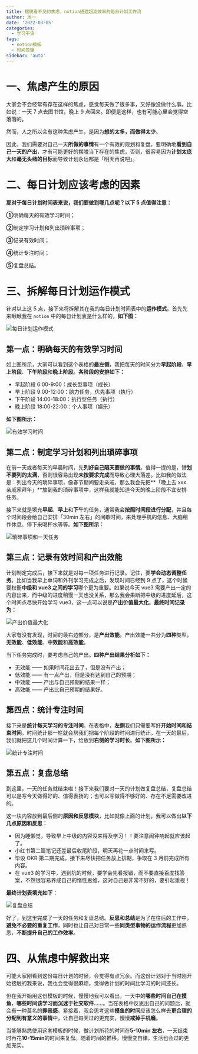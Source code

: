 ```yaml
---
title: 摆脱看不见的焦虑，notion搭建超高效率的每日计划工作流
author: 周一
date: '2022-03-05'
categories:
  - 学习干货
tags:
  - notion模板
  - 时间管理
sidebar: 'auto'
---
```


# 一、焦虑产生的原因

大家会不会经常有存在这样的焦虑，感觉每天做了很多事，又好像没做什么事。比如说：一天 7 点去图书馆，晚上 9 点回来。即便是这样，也有可能心里会觉得空落落的。

然而，人之所以会有这种焦虑产生，是因为**想的太多，而做得太少**。

因此，我们需要对自己一天**所做的事情**有一个有效的规划和复盘，要明确地**看到自己一天的产出**，才有可能更好的摆脱当下存在的焦虑，否则，很容易因为**计划太庞大**和**毫无头绪的目标**而导致计划永远都是「明天再说吧」。

# 二、每日计划应该考虑的因素

**那对于每日计划时间表来说，我们要做到哪几点呢？以下 5 点值得注意：**

**①**明确每天的有效学习时间；

**②**制定学习计划和列出琐碎事项；

**③**记录有效时间；

**④**统计专注时间；

**⑤**复盘总结。

# 三、拆解每日计划运作模式

针对以上这 5 点，接下来将拆解其在我的每日计划时间表中的**运作模式**。首先先来瞅瞅我在 `notion` 中的每日计划表是什么样的，**如下图：**

![每日计划运作模式](https://mondaylab-1309616765.cos.ap-shanghai.myqcloud.com/img/-16464639282165.png)

## 第一点：明确每天的有效学习时间

如上图所示，大家可以看到这个表格的**最左侧**，我把每天的时间分为**早起阶段**、**早上阶段**、**下午阶段**和**晚上阶段**。**各阶段的安排如下：**

- 早起阶段 6:00-9:00：成长型事项（成长）
- 早上阶段 9:00-12:00：脑力任务，优先事项（执行）
- 下午阶段 14:00-18:00：执行型任务（执行）
- 晚上阶段 18:00-22:00：个人事项（娱乐）

**如下图所示：**

![有效学习时间](https://mondaylab-1309616765.cos.ap-shanghai.myqcloud.com/img/06-%E6%9C%89%E6%95%88%E5%AD%A6%E4%B9%A0%E6%97%B6%E9%97%B4.jpg)

## 第二点：制定学习计划和列出琐碎事项

在前一天或者每天的早晨时间，先**列好自己隔天要做的事情**。值得一提的是，**计划不要列的太满**，否则很容易出现**未按要求完成**而导致心理大落差。比如我的做法是：列出今天的琐碎事项，像春节期间要走亲戚，那么我会先把**「晚上去 xxx 亲戚家拜年」**放到我的琐碎事项中，这样我就能知道今天的晚上阶段不宜安排任务。

接下来就是填充**早起**、**早上**和**下午**的任务，通常我会**按照时间段进行分配**，并且每个时间段会给自己安排「30min 左右」的间歇时间，来处理手机的信息、大脑稍作休息、停下来喝杯水等等。**如下图所示：**

![琐碎事项和一天任务](https://mondaylab-1309616765.cos.ap-shanghai.myqcloud.com/img/%E7%90%90%E7%A2%8E%E4%BA%8B%E9%A1%B9%E5%92%8C%E4%B8%80%E5%A4%A9%E4%BB%BB%E5%8A%A1.JPG)

## 第三点：记录有效时间和产出效能

计划制定完成后，接下来就是对每一项任务进行记录。记住，要**学会动态调整任务**。比如当我早上单词和外刊学习完成之后，发现时间已经到 9 点了，这个时候要权衡**中级和 vue3 之间的学习**哪个更为重要。如果说今天 vue3 需要产出一定的内容出来，而中级的进度稍慢一天也没关系，那么我会果断把中级的进度延后，这个时间点尽快开始学习 vue3，这一点可以说是**产出价值最大化**。**最终时间记录为：**

![产出价值最大化](https://mondaylab-1309616765.cos.ap-shanghai.myqcloud.com/img/%E4%BA%A7%E5%87%BA%E4%BB%B7%E5%80%BC%E6%9C%80%E5%A4%A7%E5%8C%96.JPG)

大家有没有发现，时间的最右边部分，是**产出效能**。产出效能一共分为**四种**类型，**无效能**、**低效能**、**中效能**和**高效能**。

当下任务完成时，要考虑自己的产出。**四种产出结果分析如下：**

- 无效能 —— 如果时间花出去了，但是没有产出；
- 低效能 —— 有一点产出，但是没有达到自己的预期；
- 中效能 —— 产出与自己预期的结果一样；
- 高效能 —— 产出比自己预期的结果好。

## 第四点：统计专注时间

接下来是**统计每天学习的专注时间**。在表格中，**左侧**我们只需要写好**开始时间和结束时间**，时间统计那一栏就会帮我们把每个阶段的时间进行统计。在一天的最后，我们就把这几个时间计算一下，给放到**右侧的学习时长**。**如下图所示：**

![统计专注时间](https://mondaylab-1309616765.cos.ap-shanghai.myqcloud.com/img/%E7%BB%9F%E8%AE%A1%E4%B8%93%E6%B3%A8%E6%97%B6%E9%97%B4.JPG)

## 第五点：复盘总结

到这里，一天的任务就结束啦！接下来我们要对一天的计划做复盘总结，复盘总结可以是写今天做得好的、值得表扬的；也可以写做得不够好的、存在不足需要改进的。

这一块内容放到最后侧的**原因和反思模块**，比如就像上面的计划，我可以做出**以下几点原因和反思：**

- 因为睡懒觉，导致早上中级的内容没来得及学习！！要注意闹钟响起就应该起了。
- 小红书第二篇笔记还差最后收尾阶段，明天再花一点时间来写。
- 毕设 OKR 第二期完成，接下来尽快把任务放上排期，争取在 3 月前完成所有内容。
- 在 vue3 的学习中，遇到坑的时候，要学会先看报错，而不要直接百度找答案，不然很容易养成自己的惰性思维，这对自己是非常不好的，要引起重视！

**最终计划表填充如下：**

![复盘总结](https://mondaylab-1309616765.cos.ap-shanghai.myqcloud.com/img/%E5%A4%8D%E7%9B%98%E6%80%BB%E7%BB%93.JPG)

好了，到这里完成了一天的任务和复盘总结。**反思和总结**是为了在往后的工作中，**避免不必要的重复工作**，同时也让自己对日常一些**同类型事物的运作流程**更加熟悉，**不断提升自己的工作效率**。

# 四、从焦虑中解救出来

可能大家刚看到这份每日计划的时候，会觉得有点冗余。而这份计划对于当时刚开始接触的我来说，我也会觉得很麻烦，觉得做计划的时间比学习的时间还长。

但在我开始用这份模板的时候，慢慢地我可以看出，一天中的**哪些时间自己在摸鱼**，**哪些时间该学习而沉迷于社交软件**……。当在表格中反思出自己的问题后，就会有一种莫名的**罪恶感**。紧接着，我会思考这些**摸鱼的时间**应该怎么样去**更合理的分配到有意义的事情**中，让自己每天过的更充实，慢慢**戒掉手机瘾**。

当能够熟悉使用这套模板的时候，做计划所花的时间在**5-10min 左右**，一天结束时再花**10-15min**的时间来复盘。随着时间的推移，慢慢变自律，生活也会过的更加充实。
